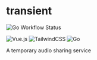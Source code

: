 # transient

![Go Workflow Status](https://img.shields.io/github/workflow/status/bdreece/transient/Go?label=server%20build&style=for-the-badge)

![Vue.js](https://img.shields.io/badge/-Vue.js-4FC08D?logo=vuedotjs&logoColor=white&style=for-the-badge)
![TailwindCSS](https://img.shields.io/badge/-TailwindCSS-06B6D4?logo=tailwindcss&logoColor=white&style=for-the-badge)
![Go](https://img.shields.io/badge/-Go-00ADD8?logo=go&logoColor=white&style=for-the-badge)

A temporary audio sharing service
